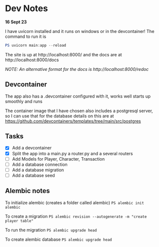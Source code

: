 # Dev Notes

**16 Sept 23**

I have uvicorn installed and it runs on windows or in the devcontainer! The command to run it is
```powershell
PS uvicorn main:app --reload
```
The site is up at http://localhost:8000/ and the docs are at http://localhost:8000/docs

*NOTE: An alternative format for the docs is http://localhost:8000/redoc*

## Devcontainer
The app also has a .devcontainer configured with it, works well starts up smoothly and runs

The container image that I have chosen also includes a postgresql server, so I can use that for the database details on this are at https://github.com/devcontainers/templates/tree/main/src/postgres

## Tasks
* [x] Add a devcontainer
* [x] Split the app into a main.py a router.py and a several routers
* [ ] Add Models for Player, Character, Transaction
* [ ] Add a database connection
* [ ] Add a database migration
* [ ] Add a database seed

## Alembic notes

To initialize alembic (creates a folder called alembic)
`PS alembic init alembic `

To create a migration
`PS alembic revision --autogenerate -m "create player table" `

To run the migration
`PS alembic upgrade head `

To create alembic database
`PS alembic upgrade head `